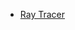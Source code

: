 

* [Ray Tracer](https://raw.githubusercontent.com/lfricken/RayTracer/workingAreaLights/content/best/best.png?token=ABS5VMBKYXVN3WVE5S7ERHLBZ5FGY)
